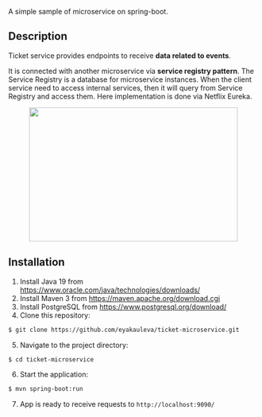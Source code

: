 
A simple sample of microservice on spring-boot.

## Description

Ticket service provides endpoints to receive **data related to events**.<br/>

It is connected with another microservice via **service registry pattern**. The Service Registry is a database for microservice instances. 
When the client service need to access internal services, then it will query from Service Registry and access them.
Here implementation is done via Netflix Eureka.

<p align="center">
  <img src="http://1.bp.blogspot.com/-dXDcC3rnVeU/V7J79R5XxII/AAAAAAAADOQ/K53Ebgvj0uweGLXDeVKanQa3uFxxxRCvwCK4B/s1600/img.png" width="420" height="270">
</p>

## Installation

1. Install Java 19 from https://www.oracle.com/java/technologies/downloads/
2. Install Maven 3 from https://maven.apache.org/download.cgi
3. Install PostgreSQL from https://www.postgresql.org/download/
4. Clone this repository:
```bash
$ git clone https://github.com/eyakauleva/ticket-microservice.git
```
5. Navigate to the project directory:
```bash
$ cd ticket-microservice
```
6. Start the application:
```bash
$ mvn spring-boot:run
```
7. App is ready to receive requests to ```http://localhost:9090/```


